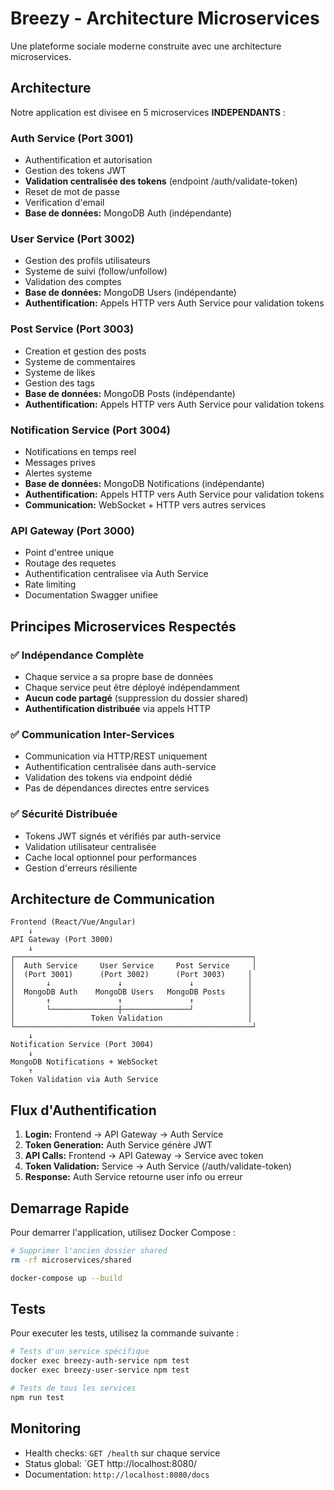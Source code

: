 ﻿# Breezy - Architecture Microservices

Une plateforme sociale moderne construite avec une architecture microservices.

## Architecture

Notre application est divisee en 5 microservices **INDEPENDANTS** :

### Auth Service (Port 3001)
* Authentification et autorisation
* Gestion des tokens JWT
* **Validation centralisée des tokens** (endpoint /auth/validate-token)
* Reset de mot de passe
* Verification d'email
* **Base de données:** MongoDB Auth (indépendante)

### User Service (Port 3002)
* Gestion des profils utilisateurs
* Systeme de suivi (follow/unfollow)
* Validation des comptes
* **Base de données:** MongoDB Users (indépendante)
* **Authentification:** Appels HTTP vers Auth Service pour validation tokens

### Post Service (Port 3003)
* Creation et gestion des posts
* Systeme de commentaires
* Systeme de likes
* Gestion des tags
* **Base de données:** MongoDB Posts (indépendante)
* **Authentification:** Appels HTTP vers Auth Service pour validation tokens

### Notification Service (Port 3004)
* Notifications en temps reel
* Messages prives
* Alertes systeme
* **Base de données:** MongoDB Notifications (indépendante)
* **Authentification:** Appels HTTP vers Auth Service pour validation tokens
* **Communication:** WebSocket + HTTP vers autres services

### API Gateway (Port 3000)
* Point d'entree unique
* Routage des requetes
* Authentification centralisee via Auth Service
* Rate limiting
* Documentation Swagger unifiee

## Principes Microservices Respectés

### ✅ Indépendance Complète
- Chaque service a sa propre base de données
- Chaque service peut être déployé indépendamment
- **Aucun code partagé** (suppression du dossier shared)
- **Authentification distribuée** via appels HTTP

### ✅ Communication Inter-Services
- Communication via HTTP/REST uniquement
- Authentification centralisée dans auth-service
- Validation des tokens via endpoint dédié
- Pas de dépendances directes entre services

### ✅ Sécurité Distribuée
- Tokens JWT signés et vérifiés par auth-service
- Validation utilisateur centralisée
- Cache local optionnel pour performances
- Gestion d'erreurs résiliente

## Architecture de Communication

```
Frontend (React/Vue/Angular)
    ↓
API Gateway (Port 3000)
    ↓
┌─────────────────────────────────────────────────────┐
│  Auth Service     User Service     Post Service     │
│  (Port 3001)      (Port 3002)      (Port 3003)     │
│       ↓               ↓               ↓            │
│  MongoDB Auth    MongoDB Users   MongoDB Posts     │
│       ↑               ↑               ↑            │
│       └───────────────┼───────────────┘            │
│                 Token Validation                   │
└─────────────────────────────────────────────────────┘
    ↓
Notification Service (Port 3004)
    ↓
MongoDB Notifications + WebSocket
    ↑
Token Validation via Auth Service
```

## Flux d'Authentification

1. **Login:** Frontend → API Gateway → Auth Service
2. **Token Generation:** Auth Service génère JWT
3. **API Calls:** Frontend → API Gateway → Service avec token
4. **Token Validation:** Service → Auth Service (/auth/validate-token)
5. **Response:** Auth Service retourne user info ou erreur

## Demarrage Rapide
Pour demarrer l'application, utilisez Docker Compose :

```bash
# Supprimer l'ancien dossier shared
rm -rf microservices/shared

docker-compose up --build
```

## Tests
Pour executer les tests, utilisez la commande suivante :
```bash
# Tests d'un service spécifique
docker exec breezy-auth-service npm test
docker exec breezy-user-service npm test

# Tests de tous les services
npm run test
```

## Monitoring
- Health checks: `GET /health` sur chaque service
- Status global: `GET http://localhost:8080/
- Documentation: `http://localhost:8080/docs`

